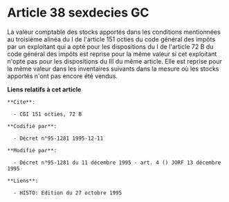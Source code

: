 # Article 38 sexdecies GC

La valeur comptable des stocks apportés dans les conditions mentionnées au troisième alinéa du I de l'article 151 octies du
code général des impôts par un exploitant qui a opté pour les dispositions du I de l'article 72 B du code général des impôts
est reprise pour la même valeur si cet exploitant n'opte pas pour les dispositions du III du même article. Elle est reprise
pour la même valeur dans les inventaires suivants dans la mesure où les stocks apportés n'ont pas encore été vendus.

**Liens relatifs à cet article**

	**Cite**:

	  - CGI 151 octies, 72 B

	**Codifié par**:

	  - Décret n°95-1281 1995-12-11

	**Modifié par**:

	  - Décret n°95-1281 du 11 décembre 1995 - art. 4 () JORF 13 décembre 1995

	**Liens**:

	  - HISTO: Edition du 27 octobre 1995

